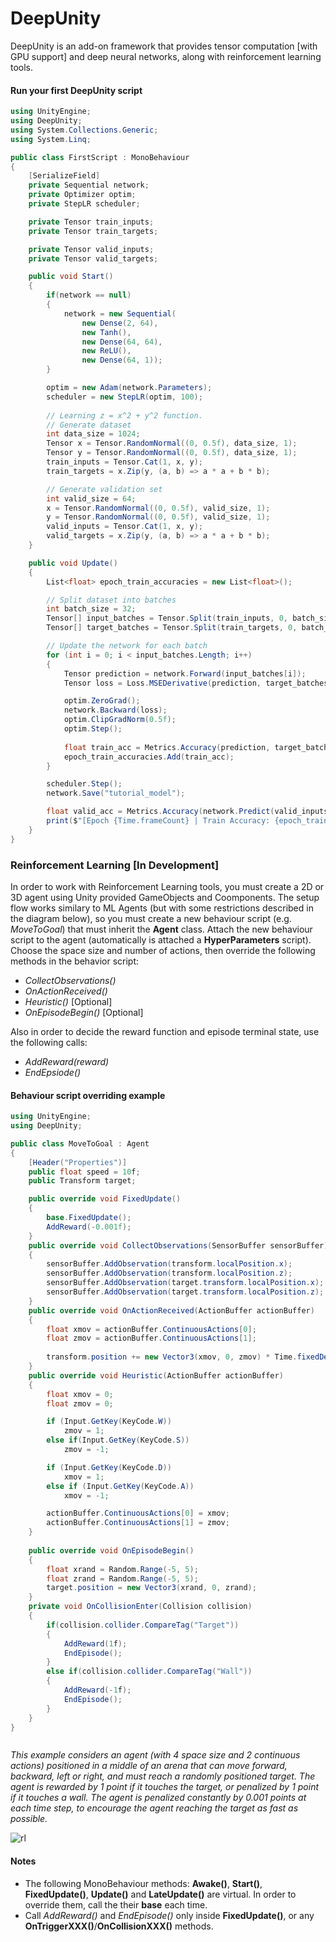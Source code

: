 # DeepUnity

DeepUnity is an add-on framework that provides tensor computation [with GPU support] and deep neural networks, along with reinforcement learning tools.

#### Run your first DeepUnity script
```csharp
using UnityEngine;
using DeepUnity;
using System.Collections.Generic;
using System.Linq;

public class FirstScript : MonoBehaviour
{
    [SerializeField] 
    private Sequential network;
    private Optimizer optim;
    private StepLR scheduler;

    private Tensor train_inputs;
    private Tensor train_targets;

    private Tensor valid_inputs;
    private Tensor valid_targets;

    public void Start()
    {
        if(network == null)
        {
            network = new Sequential(
                new Dense(2, 64),
                new Tanh(),
                new Dense(64, 64),                
                new ReLU(),
                new Dense(64, 1));
        }

        optim = new Adam(network.Parameters);
        scheduler = new StepLR(optim, 100);
	
	    // Learning z = x^2 + y^2 function.
        // Generate dataset
        int data_size = 1024;
        Tensor x = Tensor.RandomNormal((0, 0.5f), data_size, 1);
        Tensor y = Tensor.RandomNormal((0, 0.5f), data_size, 1);
        train_inputs = Tensor.Cat(1, x, y);
        train_targets = x.Zip(y, (a, b) => a * a + b * b);

        // Generate validation set
        int valid_size = 64;
        x = Tensor.RandomNormal((0, 0.5f), valid_size, 1);
        y = Tensor.RandomNormal((0, 0.5f), valid_size, 1);
        valid_inputs = Tensor.Cat(1, x, y);
        valid_targets = x.Zip(y, (a, b) => a * a + b * b);
    }

    public void Update()
    {
        List<float> epoch_train_accuracies = new List<float>();

        // Split dataset into batches
        int batch_size = 32;
        Tensor[] input_batches = Tensor.Split(train_inputs, 0, batch_size);
        Tensor[] target_batches = Tensor.Split(train_targets, 0, batch_size);

        // Update the network for each batch
        for (int i = 0; i < input_batches.Length; i++)
        {
            Tensor prediction = network.Forward(input_batches[i]);
            Tensor loss = Loss.MSEDerivative(prediction, target_batches[i]);

            optim.ZeroGrad();
            network.Backward(loss);
            optim.ClipGradNorm(0.5f);
            optim.Step();
            
            float train_acc = Metrics.Accuracy(prediction, target_batches[i]);
            epoch_train_accuracies.Add(train_acc);       
        }

        scheduler.Step();
        network.Save("tutorial_model");

        float valid_acc = Metrics.Accuracy(network.Predict(valid_inputs), valid_targets);
        print($"[Epoch {Time.frameCount} | Train Accuracy: {epoch_train_accuracies.Average() * 100f}% | Validation Accuracy: {valid_acc * 100f}%]");
    }
}

```
### Reinforcement Learning [In Development]
In order to work with Reinforcement Learning tools, you must create a 2D or 3D agent using Unity provided GameObjects and Coomponents. The setup flow works similary to ML Agents (but with some restrictions described in the diagram below), so you must create a new behaviour script (e.g. _MoveToGoal_) that must inherit the **Agent** class. Attach the new behaviour script to the agent (automatically is attached a **HyperParameters** script). Choose the space size and number of actions, then override the following methods in the behavior script:
- _CollectObservations()_
- _OnActionReceived()_
- _Heuristic()_ [Optional]
- _OnEpisodeBegin()_ [Optional]

Also in order to decide the reward function and episode terminal state, use the following calls:
-  _AddReward(*reward*)_
-  _EndEpsiode()_ 
#### Behaviour script overriding example
```csharp
using UnityEngine;
using DeepUnity;

public class MoveToGoal : Agent
{
    [Header("Properties")]
    public float speed = 10f;
    public Transform target;

    public override void FixedUpdate()
    {
        base.FixedUpdate();
        AddReward(-0.001f);
    }
    public override void CollectObservations(SensorBuffer sensorBuffer)
    {
        sensorBuffer.AddObservation(transform.localPosition.x);
        sensorBuffer.AddObservation(transform.localPosition.z);
        sensorBuffer.AddObservation(target.transform.localPosition.x);
        sensorBuffer.AddObservation(target.transform.localPosition.z);
    }
    public override void OnActionReceived(ActionBuffer actionBuffer)
    {
        float xmov = actionBuffer.ContinuousActions[0];
        float zmov = actionBuffer.ContinuousActions[1];
        
        transform.position += new Vector3(xmov, 0, zmov) * Time.fixedDeltaTime * speed;
    }
    public override void Heuristic(ActionBuffer actionBuffer)
    {
        float xmov = 0;
        float zmov = 0;

        if (Input.GetKey(KeyCode.W))
            zmov = 1;
        else if(Input.GetKey(KeyCode.S))
            zmov = -1;

        if (Input.GetKey(KeyCode.D))
            xmov = 1;
        else if (Input.GetKey(KeyCode.A))
            xmov = -1;

        actionBuffer.ContinuousActions[0] = xmov;
        actionBuffer.ContinuousActions[1] = zmov;
    }
    
    public override void OnEpisodeBegin()
    {
        float xrand = Random.Range(-5, 5);
        float zrand = Random.Range(-5, 5);
        target.position = new Vector3(xrand, 0, zrand);
    }
    private void OnCollisionEnter(Collision collision)
    {
        if(collision.collider.CompareTag("Target"))
        {
            AddReward(1f);
            EndEpisode();
        }    
        else if(collision.collider.CompareTag("Wall"))
        {
            AddReward(-1f);
            EndEpisode();
        }
    }
}



```
_This example considers an agent (with 4 space size and 2 continuous actions) positioned in a middle of an arena that can move forward, backward, left or right, and must reach a randomly positioned target. The agent is rewarded by 1 point if it touches the target, or penalized by 1 point if it touches a wall. The agent is penalized constantly by 0.001 points at each time step, to encourage the agent reaching the target as fast as possible._

![rl]("https://github.com/RaduTM-spec/DeepUnity/blob/main/Assets/DeepUnity/Documentation/RL_schema.jpg?raw=true")

#### Notes
- The following MonoBehaviour methods: **Awake()**, **Start()**, **FixedUpdate()**, **Update()** and **LateUpdate()** are virtual. In order to override them, call the their **base** each time.
- Call _AddReward()_ and _EndEpisode()_ only inside **FixedUpdate()**, or any **OnTriggerXXX()**/**OnCollisionXXX()** methods.



